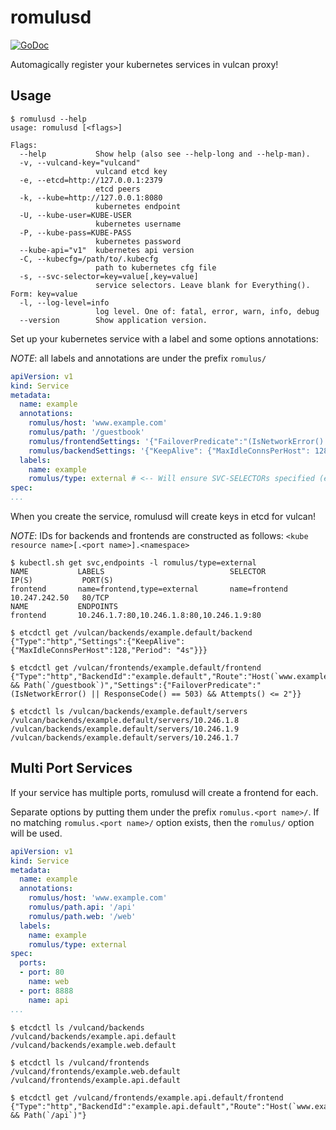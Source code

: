 # romulusd

[![GoDoc](https://godoc.org/github.com/timelinelabs/romulus?status.svg)](https://godoc.org/github.com/timelinelabs/romulus)

Automagically register your kubernetes services in vulcan proxy!

## Usage

```
$ romulusd --help
usage: romulusd [<flags>]

Flags:
  --help           Show help (also see --help-long and --help-man).
  -v, --vulcand-key="vulcand"
                   vulcand etcd key
  -e, --etcd=http://127.0.0.1:2379
                   etcd peers
  -k, --kube=http://127.0.0.1:8080
                   kubernetes endpoint
  -U, --kube-user=KUBE-USER
                   kubernetes username
  -P, --kube-pass=KUBE-PASS
                   kubernetes password
  --kube-api="v1"  kubernetes api version
  -C, --kubecfg=/path/to/.kubecfg
                   path to kubernetes cfg file
  -s, --svc-selector=key=value[,key=value]
                   service selectors. Leave blank for Everything(). Form: key=value
  -l, --log-level=info
                   log level. One of: fatal, error, warn, info, debug
  --version        Show application version.
```

Set up your kubernetes service with a label and some options annotations:

*NOTE*: all labels and annotations are under the prefix `romulus/`

```yaml
apiVersion: v1
kind: Service
metadata:
  name: example
  annotations:
    romulus/host: 'www.example.com'
    romulus/path: '/guestbook'
    romulus/frontendSettings: '{"FailoverPredicate":"(IsNetworkError() || ResponseCode() == 503) && Attempts() <= 2"}}'
    romulus/backendSettings: '{"KeepAlive": {"MaxIdleConnsPerHost": 128, "Period": "4s"}}'
  labels:
    name: example
    romulus/type: external # <-- Will ensure SVC-SELECTORs specified (e.g. 'type=external') are present in either Labels or Annotations.
spec: 
...
```

When you create the service, romulusd will create keys in etcd for vulcan!

*NOTE*: IDs for backends and frontends are constructed as follows: `<kube resource name>[.<port name>].<namespace>`

```
$ kubectl.sh get svc,endpoints -l romulus/type=external
NAME           LABELS                            SELECTOR            IP(S)           PORT(S)
frontend       name=frontend,type=external       name=frontend       10.247.242.50   80/TCP
NAME           ENDPOINTS
frontend       10.246.1.7:80,10.246.1.8:80,10.246.1.9:80

$ etcdctl get /vulcan/backends/example.default/backend
{"Type":"http","Settings":{"KeepAlive":{"MaxIdleConnsPerHost":128,"Period": "4s"}}}

$ etcdctl get /vulcan/frontends/example.default/frontend
{"Type":"http","BackendId":"example.default","Route":"Host(`www.example.com`) && Path(`/guestbook`)","Settings":{"FailoverPredicate":"(IsNetworkError() || ResponseCode() == 503) && Attempts() <= 2"}}

$ etcdctl ls /vulcan/backends/example.default/servers
/vulcan/backends/example.default/servers/10.246.1.8
/vulcan/backends/example.default/servers/10.246.1.9
/vulcan/backends/example.default/servers/10.246.1.7
```

## Multi Port Services

If your service has multiple ports, romulusd will create a frontend for each.

Separate options by putting them under the prefix `romulus.<port name>/`. If no matching `romulus.<port name>/` option exists, then the `romulus/` option will be used.

```yaml
apiVersion: v1
kind: Service
metadata:
  name: example
  annotations:
    romulus/host: 'www.example.com'
    romulus/path.api: '/api'
    romulus/path.web: '/web'
  labels:
    name: example
    romulus/type: external
spec:
  ports:
  - port: 80
    name: web
  - port: 8888
    name: api
...
```

```
$ etcdctl ls /vulcand/backends
/vulcand/backends/example.api.default
/vulcand/backends/example.web.default

$ etcdctl ls /vulcand/frontends
/vulcand/frontends/example.web.default
/vulcand/frontends/example.api.default

$ etcdctl get /vulcand/frontends/example.api.default/frontend
{"Type":"http","BackendId":"example.api.default","Route":"Host(`www.example.com`) && Path(`/api`)"}
```
